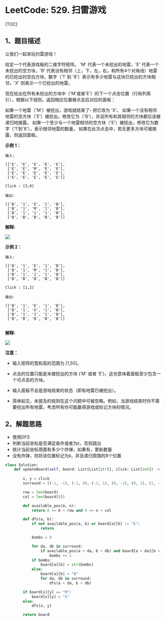 # LeetCode: 529. 扫雷游戏

[TOC]

## 1、题目描述

让我们一起来玩扫雷游戏！

给定一个代表游戏板的二维字符矩阵。 'M' 代表一个未挖出的地雷，'E' 代表一个未挖出的空方块，'B' 代表没有相邻（上，下，左，右，和所有4个对角线）地雷的已挖出的空白方块，数字（'1' 到 '8'）表示有多少地雷与这块已挖出的方块相邻，'X' 则表示一个已挖出的地雷。

现在给出在所有未挖出的方块中（'M'或者'E'）的下一个点击位置（行和列索引），根据以下规则，返回相应位置被点击后对应的面板：

如果一个地雷（'M'）被挖出，游戏就结束了- 把它改为 'X'。
如果一个没有相邻地雷的空方块（'E'）被挖出，修改它为（'B'），并且所有和其相邻的方块都应该被递归地揭露。
如果一个至少与一个地雷相邻的空方块（'E'）被挖出，修改它为数字（'1'到'8'），表示相邻地雷的数量。
如果在此次点击中，若无更多方块可被揭露，则返回面板。

**示例 1：**

```
输入: 

[['E', 'E', 'E', 'E', 'E'],
 ['E', 'E', 'M', 'E', 'E'],
 ['E', 'E', 'E', 'E', 'E'],
 ['E', 'E', 'E', 'E', 'E']]

Click : [3,0]

输出: 

[['B', '1', 'E', '1', 'B'],
 ['B', '1', 'M', '1', 'B'],
 ['B', '1', '1', '1', 'B'],
 ['B', 'B', 'B', 'B', 'B']]
```

**解释:**

![](http://markdown-images-1251766755.cos.ap-beijing.myqcloud.com/notebook/2019-09-19-050906.png)

**示例 2：**

```
输入: 

[['B', '1', 'E', '1', 'B'],
 ['B', '1', 'M', '1', 'B'],
 ['B', '1', '1', '1', 'B'],
 ['B', 'B', 'B', 'B', 'B']]

Click : [1,2]

输出: 

[['B', '1', 'E', '1', 'B'],
 ['B', '1', 'X', '1', 'B'],
 ['B', '1', '1', '1', 'B'],
 ['B', 'B', 'B', 'B', 'B']]


```

**解释:**

 ![](http://markdown-images-1251766755.cos.ap-beijing.myqcloud.com/notebook/2019-09-19-050913.png)

**注意：**

- 输入矩阵的宽和高的范围为 [1,50]。

- 点击的位置只能是未被挖出的方块 ('M' 或者 'E')，这也意味着面板至少包含一个可点击的方块。

- 输入面板不会是游戏结束的状态（即有地雷已被挖出）。

- 简单起见，未提及的规则在这个问题中可被忽略。例如，当游戏结束时你不需要挖出所有地雷，考虑所有你可能赢得游戏或标记方块的情况。

## 2、解题思路

- 使用DFS
- 判断当前坐标是否满足条件或者为`E`，否则跳出
- 统计当前坐标周围有多少个炸弹，如果有，更新数量
- 没有炸弹，则将该位置标记为`B`，并且递归周围的8个位置

```python
class Solution:
    def updateBoard(self, board: List[List[str]], click: List[int]) -> List[List[str]]:
        
        x, y = click
        surround = [(-1, -1), (-1, 0), (-1, 1), (0, -1), (0, 1), (1, -1), (1, 0), (1, 1)]

        row = len(board)
        col = len(board[0])

        def available_pos(m, n):
            return 0 <= m < row and 0 <= n < col

        def dfs(a, b):
            if not available_pos(a, b) or board[a][b] != "E":
                return

            bombs = 0

            for da, db in surround:
                if available_pos(a + da, b + db) and board[a + da][b + db] == "M":
                    bombs += 1
            if bombs:
                board[a][b] = str(bombs)
            else:
                board[a][b] = "B"
                for da, db in surround:
                    dfs(a + da, b + db)

        if board[x][y] == "M":
            board[x][y] = "X"
        else:
            dfs(x, y)

        return board
```

